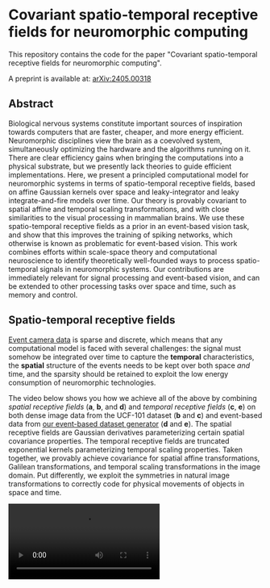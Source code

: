 # Covariant spatio-temporal receptive fields for neuromorphic computing

This repository contains the code for the paper "Covariant spatio-temporal receptive fields for neuromorphic computing".

A preprint is available at: [arXiv:2405.00318](https://arxiv.org/abs/2405.00318)

## Abstract
Biological nervous systems constitute important sources of inspiration towards computers that are faster, cheaper, and more energy efficient.
Neuromorphic disciplines view the brain as a coevolved system, simultaneously optimizing the hardware and the algorithms running on it.
There are clear efficiency gains when bringing the computations into a physical substrate, but we presently lack theories to guide efficient implementations.
Here, we present a principled computational model for neuromorphic systems in terms of spatio-temporal receptive fields, based on affine Gaussian kernels over space and leaky-integrator and leaky integrate-and-fire models over time.
Our theory is provably covariant to spatial affine and temporal scaling transformations, and with close similarities to the visual processing in mammalian brains.
We use these spatio-temporal receptive fields as a prior in an event-based vision task, and show that this improves the training of spiking networks, which otherwise is known as problematic for event-based vision. 
This work combines efforts within scale-space theory and computational neuroscience to identify theoretically well-founded ways to process spatio-temporal signals in neuromorphic systems.
Our contributions are immediately relevant for signal processing and event-based vision, and can be extended to other processing tasks over space and time, such as memory and control.

## Spatio-temporal receptive fields
[Event camera data](https://en.wikipedia.org/wiki/Event_camera) is sparse and discrete, which means that any computational model is faced with several challenges: the signal must somehow be integrated over time to capture the **temporal** characteristics, the **spatial** structure of the events needs to be kept over both space *and* time, and the sparsity should be retained to exploit the low energy consumption of neuromorphic technologies.

The video below shows you how we achieve all of the above by combining *spatial receptive fields* (**a**, **b**, and **d**) and *temporal receptive fields* (**c**, **e**) on both dense image data from the UCF-101 dataset (**b** and **c**) and event-based data from [our event-based dataset generator](https://github.com/ncskth/event-generator) (**d** and **e**).
The spatial receptive fields are Gaussian derivatives parameterizing certain spatial covariance properties.
The temporal receptive fields are truncated exponential kernels parameterizing temporal scaling properties.
Taken together, we provably achieve covariance for spatial affine transformations, Galilean transformations, and temporal scaling transformations in the image domain.
Put differently, we exploit the symmetries in natural image transformations to correctly code for physical movements of objects in space and time.

<video src="kayak.mp4" autoplay loop style="margin: 0 auto;" />

## Dataset
The data is generated using the [event-generator](https://github.com/ncskth/event-generator) repository (seen in the Figure above, panel **d**).
We use the PyTorch dataset class in `dataset.py` to load the data.
Please refer to the event-generator repository for more information how to generate data to reproduce our results.

## Acknowledgements
The authors gratefully acknowledge support from the EC Horizon 2020 Framework
Programme under Grant Agreements 785907 and 945539 (HBP), the Swedish Research Council under contracts 2022-02969 and 2022-06725, and the Danish National Research Foundation grant number P1.

## Citation
Please cite our work as follows
```bibtex
@misc{pedersen2024covariant,
      title={Covariant spatio-temporal receptive fields for neuromorphic computing}, 
      author={Jens Egholm Pedersen and Jörg Conradt and Tony Lindeberg},
      year={2024},
      eprint={2405.00318},
      archivePrefix={arXiv},
      primaryClass={cs.NE}
}
```
